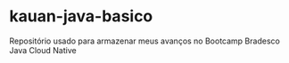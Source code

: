 # kauan-java-basico
Repositório usado para armazenar meus avanços no Bootcamp Bradesco Java Cloud Native
